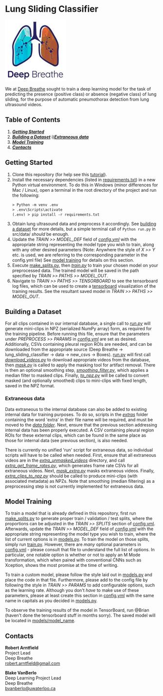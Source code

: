 [comment]: <> (TODO: Add project name.)
# Lung Sliding Classifier
![Deep Breathe Logo](img/readme/deep-breathe-logo.jpg "Deep Breath AI")   

[comment]: <> (TODO: Add project description.)
We at [Deep Breathe](https://www.deepbreathe.ai/) sought to train a deep learning model for the task
of predicting the presence (positive class) or absence (negative class) of lung sliding, for the purpose of automatic pneumothorax detection from lung ultrasound videos.

[comment]: <> (TODO: Update table of contents to use correct links and section titles.)
## Table of Contents
1. [**_Getting Started_**](#getting-started)
2. [**_Building a Dataset_**](#building-a-dataset)
   i)[**_Extraneous data_**](#extraneous-data)
3. [**_Model Training_**](#model-training)
4. [**_Contacts_**](#contacts)

[comment]: <> (TODO: Update the getting started section to reflect the project's specific setup.)
## Getting Started
1. Clone this repository (for help see this
   [tutorial](https://help.github.com/en/github/creating-cloning-and-archiving-repositories/cloning-a-repository)).
2. Install the necessary dependencies (listed in
   [requirements.txt](requirements.txt)) in a new Python virtual environment. To do this in Windows (minor differences for Mac / Linux), open a terminal in
   the root directory of the project and run the following:
   ```
   > Python -m venv .env
   > .env\Scripts\activate 
   (.env) > pip install -r requirements.txt
   ```  
3. Obtain lung ultrasound data and preprocess it accordingly. See
   [building a dataset](#building-a-dataset) for more details, but a simple terminal call of `Python run.py` in src/data/ _should_ be enough.
4. Update the _TRAIN >> MODEL_DEF_ field of [_config.yml_](config.yml) with
   the appropriate string representing the model type you wish to
   train, along with any other desired parameters (Note: Anywhere the style of _X >> Y_ etc. is used, we are referring to the corresponding parameter in the config.yml file) See [model training](#model-training) for details on this section.
5. Execute [make_splits.py](src/make_splits.py), then [_train.py_](src/train.py) to train your chosen model on your
   preprocessed data. The trained model will be saved in the path specified by _TRAIN >> PATHS >> MODEL_OUT_.
6. Navigate to _TRAIN >> PATHS >> TENSORBOARD_ to see the tensorboard log files, which can be used to create a [tensorboard](https://www.tensorflow.org/tensorboard)
   visualization of the training results. See the resultant saved model in _TRAIN >> PATHS >> MODEL_OUT_. 
   
   
## Building a Dataset

For all clips contained in our internal database, a single call to [_run.py_](src/data/run.py)
will generate mini-clips in NPZ (serialized NumPy array) form, as required for the training pipeline. Before running this
file, ensure that the parameters under _PREPROCESS >> PARAMS_ in [_config.yml_](config.yml) are 
set as desired. Additionally, CSVs containing pleural region ROIs are needed, and can be 
downloaded from the appropriate source (Deep Breathe -> lung_sliding_classifier -> data -> 
new_csvs -> Boxes). [run.py](src/data/run/py) will first call [_download_videos.py_](src/data/download_videos.py) to download appropriate videos from the database, then [_mask.py_](src/data/mask.py) is 
called to apply the masking tool for artifact removal. There is then an optional smoothing step, 
[_smoothing_filter.py_](src/data/smoothing_filter.py), which applies a median filter to masked
clips. Finally, [_to_npz.py_](src/data/to_npz.py) will be called to convert masked (and optionally smoothed) 
clips to mini-clips with fixed length, saved in the NPZ format. 

### Extraneous data

Data extraneous to the internal database can also be added to existing internal data for 
training purposes. To do so, scripts in the [_extras_](src/data/extras/) folder containing the 
word 'extra' in their file name will be required, and must be moved to the [_data folder_](src/data/). 
Next, ensure that the previous section addressing internal data has been properly executed. 
A CSV containing pleural region ROIs for these external clips, which can be found in the same 
place as those for internal data (see previous section), is also needed. 

There is currently no unified 'run' script for extraneous data, so individual scripts will have 
to be called when needed. First, ensure that all extraneous videos are in the 
[_extra_unmasked_videos_](src/data/extra_unmasked_videos/) directory, and call
[_extra_get_frame_rates.py_](src/data/extras/extra_get_frame_rates.py), which generates frame 
rate CSVs for all extraneous videos. Next, [_mask_extra.py_](src/data/extras/mask_extra.py) 
masks extraneous videos. Finally, [_extra_clips_to_npz.py_](src/data/extras/extra_clips_to_npz.py)
should be called to produce mini-clips (with associated metadata) as NPZs. Note that smoothing 
(median filtering) as a preprocessing step is not currently implemented for extraneous data. 


## Model Training
To train a model that is already defined in this repository, first run [make_splits.py](src\make_splits.py) to generate proper train / validation / test splits, where the proportions can be adjusted in the _TRAIN >> SPLITS_ section of [config.yml](config.yml). Afterwards, update the _TRAIN >> MODEL_DEF_ field of [_config.yml_](config.yml) with the appropriate string representing the model type you wish to train, where the list of current options is in [models.py](src/models/models.py). To train the model on those splits, simply run [train.py](src/train.py). However, there are _many_ optional parameters in [config.yml](config.yml) - please consult that file to understand the full list of options. In particular, one notable option is whether or not to apply an M Mode transformation, which when paired with conventional CNNs such as Xception, shows the most promise at the time of writing.

To train a custom model, please follow the style laid out in [models.py](src/models/models.py) and place the code in that file. Furthermore, please add to the config file by following the style in _TRAIN >> PARAMS_ to add configurable options, such as the learning rate. Although you don't _have_ to make use of these parameters, please at least create this section in [config.yml](config.yml) with the same name in capitals as you decided in [models.py](src/models/models.py).

To observe the training results of the model in TensorBoard, run @Brian (haven't done the tensorboard stuff in months sorry). The saved model will be located in [models/model_name](src/results/model/). 

## Contacts

**Robert Arntfield**  
Project Lead  
Deep Breathe  
robert.arntfield@gmail.com

**Blake VanBerlo**  
Deep Learning Project Lead   
Deep Breathe  
bvanberlo@uwaterloo.ca
